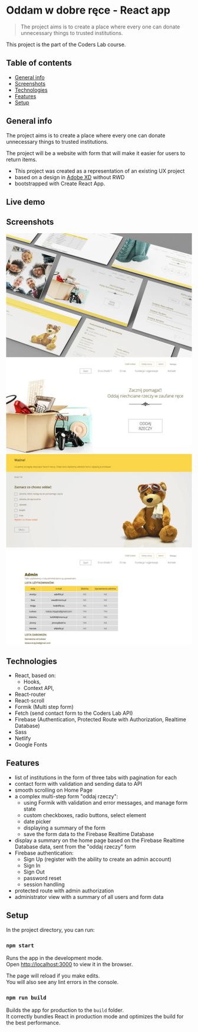 # Oddam w dobre ręce - React app

> The project aims is to create a place where every one can donate unnecessary things to trusted institutions.

This project is the part of the Coders Lab course.

## Table of contents

- [General info](#general-info)
- [Screenshots](#screenshots)
- [Technologies](#technologies)
- [Features](#features)
- [Setup](#setup)

## General info

The project aims is to create a place where every one can donate unnecessary things to trusted institutions.

The project will be a website with form that will make it easier for users to return items.

- This project was created as a representation of an existing UX project
- based on a design in [Adobe XD](https://xd.adobe.com/spec/f11fc670-7af2-4502-4013-c1f66f8d3332-872e/grid) without RWD
- bootstrapped with Create React App.

## Live demo

[]()

## Screenshots

![App screenshot](./src/assets/Oddam_w_dobre_rece.jpg)
![App screenshot2](./src/assets/OddamWDobreRece.jpg)
![App screenshot2](./src/assets/handOverForm.jpg)
![App screenshot2](./src/assets/admin.jpg)

## Technologies

- React, based on:
  - Hooks,
  - Context API,
- React-router
- React-scroll
- Formik (Multi step form)
- Fetch (send contact form to the Coders Lab API)
- Firebase (Authentication, Protected Route with Authorization, Realtime Database)
- Sass
- Netlify
- Google Fonts

## Features

- list of institutions in the form of three tabs with pagination for each
- contact form with validation and sending data to API
- smooth scrolling on Home Page
- a complex multi-step form "oddaj rzeczy":
  - using Formik with validation and error messages, and manage form state
  - custom checkboxes, radio buttons, select element
  - date picker
  - displaying a summary of the form
  - save the form data to the Firebase Realtime Database
- display a summary on the home page based on the Firebase Realtime Database data, sent from the "oddaj rzeczy" form
- Firebase authentication:
  - Sign Up (register with the ability to create an admin account)
  - Sign In
  - Sign Out
  - password reset
  - session handling
- protected route with admin authorization
- administrator view with a summary of all users and form data

## Setup

In the project directory, you can run:

### `npm start`

Runs the app in the development mode.<br />
Open [http://localhost:3000](http://localhost:3000) to view it in the browser.

The page will reload if you make edits.<br />
You will also see any lint errors in the console.

### `npm run build`

Builds the app for production to the `build` folder.<br />
It correctly bundles React in production mode and optimizes the build for the best performance.
